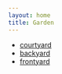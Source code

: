 ```yaml
---
layout: home
title: Garden
---
```


* [courtyard](pages/courtyard)
* [backyard](pages/backyard)
* [frontyard](pages/frontyard)
